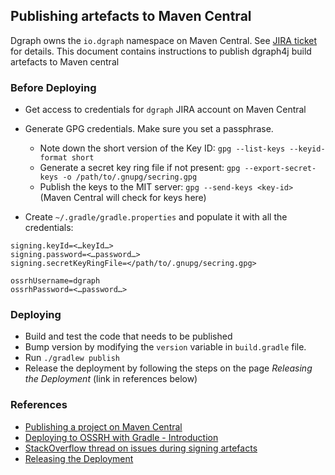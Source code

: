 ## Publishing artefacts to Maven Central

Dgraph owns the `io.dgraph` namespace on Maven Central. See [JIRA ticket][jira] for details.
This document contains instructions to publish dgraph4j build artefacts to Maven central

[jira]: https://issues.sonatype.org/browse/OSSRH-35895

### Before Deploying

* Get access to credentials for `dgraph` JIRA account on Maven Central

* Generate GPG credentials. Make sure you set a passphrase.
  - Note down the short version of the Key ID: `gpg --list-keys --keyid-format short`
  - Generate a secret key ring file if not present: `gpg --export-secret-keys -o /path/to/.gnupg/secring.gpg`
  - Publish the keys to the MIT server: `gpg --send-keys <key-id>` (Maven Central will check for keys here)

* Create `~/.gradle/gradle.properties` and populate it with all the credentials:
```
signing.keyId=<…keyId…>
signing.password=<…password…>
signing.secretKeyRingFile=</path/to/.gnupg/secring.gpg>

ossrhUsername=dgraph
ossrhPassword=<…password…>
```

### Deploying
* Build and test the code that needs to be published
* Bump version by modifying the `version` variable in `build.gradle` file.
* Run `./gradlew publish`
* Release the deployment by following the steps on the page _Releasing the Deployment_ (link in references below)

### References
* [Publishing a project on Maven Central](https://medium.com/@nmauti/publishing-a-project-on-maven-central-8106393db2c3)
* [Deploying to OSSRH with Gradle - Introduction](http://central.sonatype.org/pages/gradle.html)
* [StackOverflow thread on issues during signing artefacts](https://stackoverflow.com/questions/27936119/gradle-uploadarchives-task-unable-to-read-secret-key)
* [Releasing the Deployment](http://central.sonatype.org/pages/releasing-the-deployment.html)
